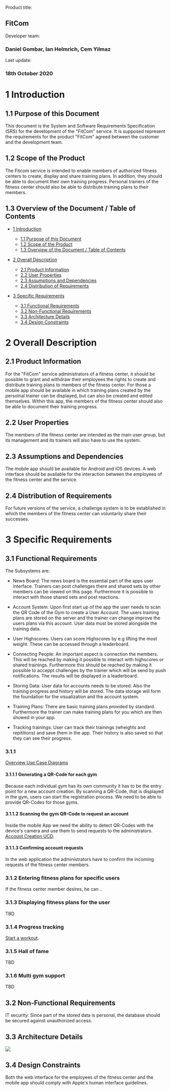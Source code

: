 Product title:
## FitCom

Developer team:
### Daniel Gombar, Ian Helmrich, Cem Yilmaz

Last update:
### 18th October 2020


# 1 Introduction
## 1.1 Purpose of this Document
This document is the System and Software Requirements Specification (SRS) for the development of the "FitCom" service. It is supposed represent the requirements for the product "FitCom" agreed between the customer and the development team.


## 1.2 Scope of the Product
The Fitcom service is intended to enable members of authorized fitness centers to create, display and share training plans. In addition, they should be able to document their own training progress. Personal trainers of the fitness center should also be able to distribute training plans to their members.


## 1.3 Overview of the Document / Table of Contents
- [1 Introduction](#1-introduction)
    - [1.1 Purpose of this Document](#11-purpose-of-this-document)
    - [1.2 Scope of the Product](#12-scope-of-the-product)
    - [1.3 Overview of the Document / Table of Contents](#13-overview-of-the-document-/-dable-of-contents)

- [2 Overall Description](#2-overall-description)
    - [2.1 Product Information](#21-product-information)
    - [2.2 User Properties](#22-user-properties)
    - [2.3 Assumptions and Dependencies](#23-assumptions-and-dependencies)
    - [2.4 Distribution of Requirements](#24-distribution-of-requirements)

- [3 Specific Requirements](#3-specific-requirements)
    - [3.1 Functional Requirements](#31-functional-requirements)
    - [3.2 Non-Functional Requirements](#32-non-functional-requirements)
    - [3.3 Architecture Details](#33-architecture-details)
    - [3.4 Design Constraints](#34-design-constraints)


# 2 Overall Description
## 2.1 Product Information
For the "FitCom" service administrators of a fitness center, it should be possible to grant and withdraw their employees the rights to create and distribute training plans to members of the fitness center. For those a mobile app should be available in which training plans created by the persolnal trainer can be displayed, but can also be created and edited themselves. Within this app, the members of the fitness center should also be able to document their training progress.


## 2.2 User Properties
The members of the fitness center are intended as the main user group, but its management and its trainers will also have to use the system.


## 2.3 Assumptions and Dependencies
The mobile app should be available for Android and iOS devices. A web interface should be available for the interaction between the employees of the fitness center and the service. 


## 2.4 Distribution of Requirements
For future versions of the service, a challenge system is to be established in which the members of the fitness center can voluntarily share their successes.


# 3 Specific Requirements
## 3.1 Functional Requirements
The Subsystems are:

- News Board:
The news board is the essential part of the apps user interface. Trainers can post challenges there and shared sets by other members can be viewed on this page. Furthermore it is possible to interact with those shared sets and post reactions. 

- Account System:
Upon first start up of the app the user needs to scan the QR Code of the Gym to create a User Account. The users training plans are stored on the server and the trainer can change improve the users plans via this account. User data must be stored alongside the training data.

- User Highscores:
Users can score Highscores by e.g lifting the most weight. These can be accessed through a leaderboard.

- Connecting People:
An important aspect is connection the members. This will be reached by making it possible to interact with highscores or shared trainings.
Furthermore this should be reached by making it possible to acceppt challenges by the trainer which will be send by push notifications. The results will be displayed in a leaderboard.

- Storing Data:
User data for accounts needs to be stored. Also the training progress and history will be stored. The data storage will form the foundation for the visualization and the account system.

- Training Plans:
There are basic training plans provided by standard.
Furthermore the trainer can make training plans for you which are then showed in your app.

- Tracking trainings:
User can track their trainings (wheights and repititions) and save them in the app. Their history is also saved so that they can see their progress.

### 3.1.1
[Overview Use Case Diagrams](../uml_diagrams/overview.md)

#### 3.1.1.1 Generating a QR-Code for each gym
Because each individual gym has its own community it has to be the entry point for a new account creation. By scanning a QR-Code, that is displayed in the gym, users can start the registration process. We need to be able to provide QR-Codes for those gyms.

#### 3.1.1.2 Scanning the gym QR-Code to request an account
Inside the mobile App we need the ability to detect QR-Codes with the device's camera and use them to send requests to the administrators.
[Account Creation UCD](../uml_diagrams/create_account_uml.md).

#### 3.1.1.3 Confirming account requests
In the web application the administrators have to confirm the incoming requests of the fitness center members.

### 3.1.2 Entering fitness plans for specific users
If the fitness center member desires, he can ..

### 3.1.3 Displaying fitness plans for the user
TBD
### 3.1.4 Progress tracking
[Start a workout](../uml_diagrams/create_account_uml.md).

### 3.1.5 Hall of fame
TBD
### 3.1.6 Multi gym support
TBD

## 3.2 Non-Functional Requirements
IT security: Since part of the stored data is personal, the database should be secured against unauthorized access. 

## 3.3 Architecture Details
<img src="../uml_diagrams/uml_diagram.svg">

## 3.4 Design Constraints
Both the web interface for the employees of the fitness center and the mobile app should comply with Apple's human interface guidelines.